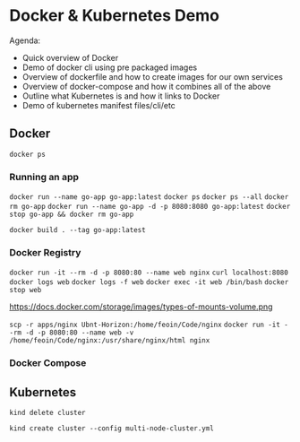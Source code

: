 # Docker & Kubernetes Demo

Agenda:

- Quick overview of Docker
- Demo of docker cli using pre packaged images
- Overview of dockerfile and how to create images for our own services
- Overview of docker-compose and how it combines all of the above
- Outline what Kubernetes is and how it links to Docker
- Demo of kubernetes manifest files/cli/etc

## Docker

`docker ps`

### Running an app

`docker run --name go-app go-app:latest`
`docker ps`
`docker ps --all`
`docker rm go-app`
`docker run --name go-app -d -p 8080:8080 go-app:latest`
`docker stop go-app && docker rm go-app`

`docker build . --tag go-app:latest`

### Docker Registry

`docker run -it --rm -d -p 8080:80 --name web nginx`
`curl localhost:8080`
`docker logs web`
`docker logs -f web`
`docker exec -it web /bin/bash`
`docker stop web`

https://docs.docker.com/storage/images/types-of-mounts-volume.png

`scp -r apps/nginx Ubnt-Horizon:/home/feoin/Code/nginx`
`docker run -it --rm -d -p 8080:80 --name web -v /home/feoin/Code/nginx:/usr/share/nginx/html nginx`

### Docker Compose

## Kubernetes

`kind delete cluster`

`kind create cluster --config multi-node-cluster.yml`
